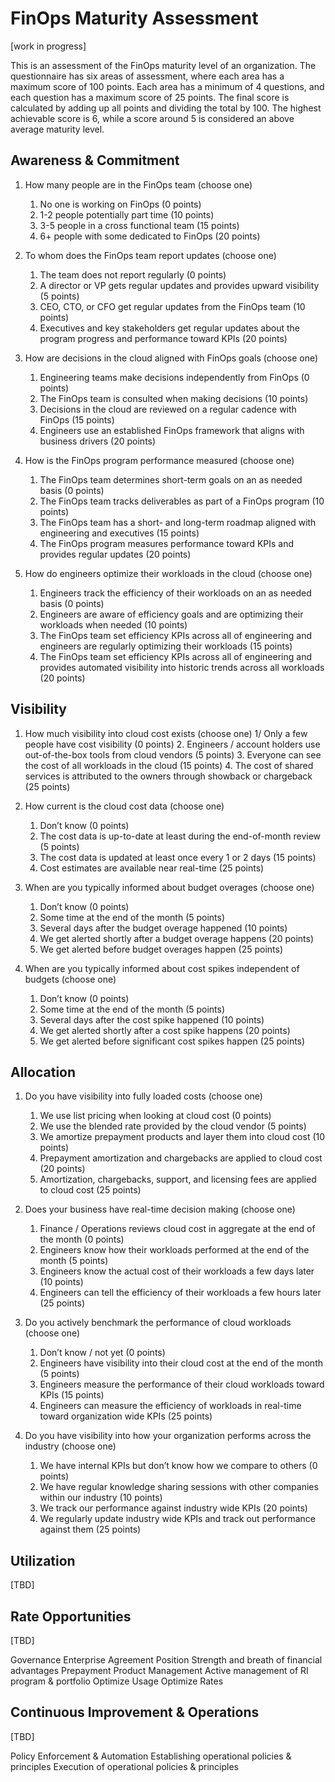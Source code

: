 # FinOps Maturity Assessment

[work in progress]

This is an assessment of the FinOps maturity level of an organization. The questionnaire has six areas of assessment, where each area has a maximum score of 100 points. Each area has a minimum of 4 questions, and each question has a maximum score of 25 points. The final score is calculated by adding up all points and dividing the total by 100. The highest achievable score is 6, while a score around 5 is considered an above average maturity level.

## Awareness & Commitment

1. How many people are in the FinOps team (choose one)
    1. No one is working on FinOps (0 points)
    2. 1-2 people potentially part time (10 points)
    3. 3-5 people in a cross functional team (15 points)
    4. 6+ people with some dedicated to FinOps (20 points)

2. To whom does the FinOps team report updates (choose one)
    1. The team does not report regularly (0 points)
    2. A director or VP gets regular updates and provides upward visibility (5 points)
    3. CEO, CTO, or CFO get regular updates from the FinOps team (10 points)
    4. Executives and key stakeholders get regular updates about the program progress and performance toward KPIs (20 points)

3. How are decisions in the cloud aligned with FinOps goals (choose one)
    1. Engineering teams make decisions independently from FinOps (0 points)
    2. The FinOps team is consulted when making decisions (10 points)
    3. Decisions in the cloud are reviewed on a regular cadence with FinOps (15 points)
    4. Engineers use an established FinOps framework that aligns with business drivers (20 points)

4. How is the FinOps program performance measured (choose one)
    1. The FinOps team determines short-term goals on an as needed basis (0 points)
    2. The FinOps team tracks deliverables as part of a FinOps program (10 points)
    3. The FinOps team has a short- and long-term roadmap aligned with engineering and executives (15 points)
    4. The FinOps program measures performance toward KPIs and provides regular updates (20 points)

5. How do engineers optimize their workloads in the cloud (choose one)
    1. Engineers track the efficiency of their workloads on an as needed basis (0 points)
    2. Engineers are aware of efficiency goals and are optimizing their workloads when needed (10 points)
    3. The FinOps team set efficiency KPIs across all of engineering and engineers are regularly optimizing their workloads (15 points)
    4. The FinOps team set efficiency KPIs across all of engineering and provides automated visibility into historic trends across all workloads (20 points)

## Visibility

1. How much visibility into cloud cost exists (choose one)
    1/ Only a few people have cost visibility (0 points)
    2. Engineers / account holders use out-of-the-box tools from cloud vendors (5 points)
    3. Everyone can see the cost of all workloads in the cloud (15 points)
    4. The cost of shared services is attributed to the owners through showback or chargeback (25 points)

2. How current is the cloud cost data  (choose one)
    1. Don’t know (0 points)
    2. The cost data is up-to-date at least during the end-of-month review (5 points)
    3. The cost data is updated at least once every 1 or 2 days (15 points)
    4. Cost estimates are available near real-time (25 points)

3. When are you typically informed about budget overages (choose one)
    1. Don’t know (0 points)
    2. Some time at the end of the month (5 points)
    3. Several days after the budget overage happened (10 points)
    4. We get alerted shortly after a budget overage happens (20 points)
    5. We get alerted before budget overages happen (25 points)

4. When are you typically informed about cost spikes independent of budgets (choose one)
    1. Don’t know (0 points)
    2. Some time at the end of the month (5 points)
    3. Several days after the cost spike happened (10 points)
    4. We get alerted shortly after a cost spike happens (20 points)
    5. We get alerted before significant cost spikes happen (25 points)

## Allocation

1. Do you have visibility into fully loaded costs (choose one)
    1. We use list pricing when looking at cloud cost (0 points)
    2. We use the blended rate provided by the cloud vendor (5 points)
    3. We amortize prepayment products and layer them into cloud cost (10 points)
    4. Prepayment amortization and chargebacks are applied to cloud cost (20 points)
    5. Amortization, chargebacks, support, and licensing fees are applied to cloud cost (25 points)

2. Does your business have real-time decision making (choose one)
    1. Finance / Operations reviews cloud cost in aggregate at the end of the month (0 points)
    2. Engineers know how their workloads performed at the end of the month (5 points)
    3. Engineers know the actual cost of their workloads a few days later (10 points)
    4. Engineers can tell the efficiency of their workloads a few hours later (25 points)

3. Do you actively benchmark the performance of cloud workloads (choose one)
    1. Don’t know / not yet (0 points)
    2. Engineers have visibility into their cloud cost at the end of the month (5 points)
    3. Engineers measure the performance of their cloud workloads toward KPIs (15 points)
    4. Engineers can measure the efficiency of workloads in real-time toward organization wide KPIs (25 points)

4. Do you have visibility into how your organization performs across the industry (choose one)
    1. We have internal KPIs but don’t know how we compare to others (0 points)
    2. We have regular knowledge sharing sessions with other companies within our industry (10 points)
    3. We track our performance against industry wide KPIs (20 points)
    4. We regularly update industry wide KPIs and track out performance against them (25 points)

## Utilization

[TBD]

## Rate Opportunities

[TBD]

Governance
Enterprise Agreement Position
Strength and breath of financial advantages
Prepayment Product Management
Active management of RI program & portfolio
Optimize Usage
Optimize Rates

## Continuous Improvement & Operations

[TBD]

Policy Enforcement & Automation
Establishing operational policies & principles
Execution of operational policies & principles
